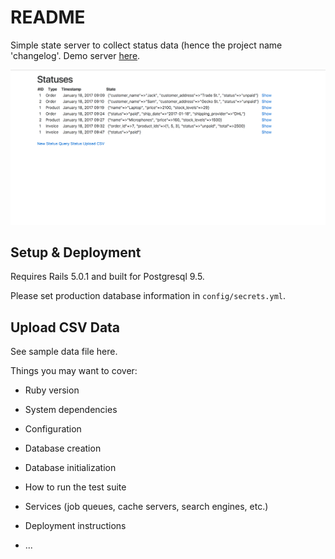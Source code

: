 # README

Simple state server to collect status data (hence the project name 'changelog'.
Demo server [here](http://changelogdemo.seymores.com/statuses).

![Front page](https://raw.githubusercontent.com/seymores/changelog/master/public/screenshots/screen1.png)

## Setup & Deployment
Requires Rails 5.0.1 and built for Postgresql 9.5.

Please set production database information in `config/secrets.yml`.

## Upload CSV Data

See sample data file here.


Things you may want to cover:

* Ruby version

* System dependencies

* Configuration

* Database creation

* Database initialization

* How to run the test suite

* Services (job queues, cache servers, search engines, etc.)

* Deployment instructions

* ...

